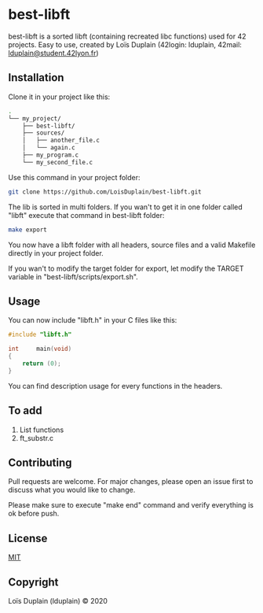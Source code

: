 # best-libft

best-libft is a sorted libft (containing recreated libc functions) used for 42 projects.
Easy to use, created by Loïs Duplain (42login: lduplain, 42mail: lduplain@student.42lyon.fr)

## Installation

Clone it in your project like this:

```bash
.
└── my_project/
    ├── best-libft/
    ├── sources/
    │   ├── another_file.c
    │   └── again.c  
    ├── my_program.c
    └── my_second_file.c
```

Use this command in your project folder:

```bash
git clone https://github.com/LoisDuplain/best-libft.git
```

The lib is sorted in multi folders. If you wan't to get it in one folder called "libft" execute that command in best-libft folder:

```bash
make export
```

You now have a libft folder with all headers, source files and a valid Makefile directly in your project folder.

If you wan't to modify the target folder for export, let modify the TARGET variable in "best-libft/scripts/export.sh".

## Usage

You can now include "libft.h" in your C files like this:

```c
#include "libft.h"

int     main(void)
{
    return (0);
}
```

You can find description usage for every functions in the headers.

## To add

1.	List functions
2.	ft_substr.c

## Contributing
Pull requests are welcome. For major changes, please open an issue first to discuss what you would like to change.

Please make sure to execute "make end" command and verify everything is ok before push. 

## License
[MIT](https://choosealicense.com/licenses/mit/)

## Copyright
Loïs Duplain (lduplain) © 2020